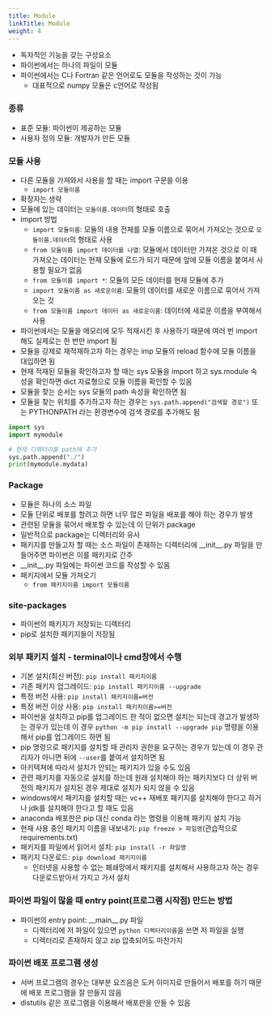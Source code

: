 ```yaml
---
title: Module
linkTitle: Module
weight: 4
---
```

- 독자적인 기능을 갖는 구성요소
- 파이썬에서는 하나의 파일이 모듈
- 파이썬에서는 C나 Fortran 같은 언어로도 모듈을 작성하는 것이 가능
  - 대표적으로 numpy 모듈은 c언어로 작성됨

### 종류
- 표준 모듈: 파이썬이 제공하는 모듈
- 사용자 정의 모듈: 개발자가 만든 모듈

### 모듈 사용
- 다른 모듈을 가져와서 사용을 할 때는 import 구문을 이용
  - `import 모듈이름`
- 확장자는 생략
- 모듈에 있는 데이터는 `모듈이름.데이터`의 형태로 호출
- import 방법
  - `import 모듈이름`: 모듈의 내용 전체를 모듈 이름으로 묶어서 가져오는 것으로 `모듈이름.데이터`의 형태로 사용
  - `from 모듈이름 import 데이터를 나열`: 모듈에서 데이터만 가져온 것으로 이 때 가져오는 데이터는 현재 모듈에 로드가 되기 때문에 앞에 모듈 이름을 붙여서 사용할 필요가 없음
  - `from 모듈이름 import *`: 모듈의 모든 데이터를 현재 모듈에 추가
  - `import 모듈이름 as 새로운이름`: 모듈의 데이터를 새로운 이름으로 묶어서 가져오는 것
  - `from 모듈이름 import 데이터 as 새로운이름`: 데이터에 새로운 이름을 부여해서 사용
- 파이썬에서는 모듈을 메모리에 모두 적재시킨 후 사용하기 때문에 여러 번 import 해도 실제로는 한 번만 import 됨
- 모듈을 강제로 재적재하고자 하는 경우는 imp 모듈의 reload 함수에 모듈 이름을 대입하면 됨
- 현재 적재된 모듈을 확인하고자 할 때는 sys 모듈을 import 하고 sys.module 속성을 확인하면 dict 자료형으로 모듈 이름을 확인할 수 있음
- 모듈을 찾는 순서는 sys 모듈의 path 속성을 확인하면 됨
- 모듈을 찾는 위치를 추가하고자 하는 경우는 `sys.path.append("검색할 경로")` 또는 PYTHONPATH 라는 환경변수에 검색 경로를 추가해도 됨

```python
import sys
import mymodule

# 현재 디렉터리를 path에 추가
sys.path.append("./")
print(mymodule.mydata)
```

### Package
- 모듈은 하나의 소스 파일
- 모듈 단위로 배포를 할려고 하면 너무 많은 파일을 배포를 해야 하는 경우가 발생
- 관련된 모듈을 묶어서 배포할 수 있는데 이 단위가 package
- 일반적으로 package는 디렉터리와 유사
- 패키지를 만들고자 할 때는 소스 파일이 존재하는 디렉터리에 \_\_init__.py 파일을 만들어주면 파이썬은 이를 패키지로 간주
- \_\_init__.py 파일에는 파이썬 코드를 작성할 수 있음
- 패키지에서 모듈 가져오기
  - `from 패키지이름 import 모듈이름`

### site-packages
- 파이썬의 패키지가 저장되는 디렉터리
- pip로 설치한 패키지들이 저장됨

### 외부 패키지 설치 - terminal이나 cmd창에서 수행
- 기본 설치(최신 버전): `pip install 패키지이름`
- 기존 패키지 업그레이드: `pip install 패키지이름 --upgrade`
- 특정 버전 사용: `pip install 패키지이름=버전`
- 특정 버전 이상 사용: `pip install 패키지이름>=버전`
- 파이썬을 설치하고 pip를 업그레이드 한 적이 없으면 설치는 되는데 경고가 발생하는 경우가 있는데 이 경우 `python -m pip install --upgrade pip` 명령을 이용해서 pip를 업그레이드 하면 됨
- pip 명령으로 패키지를 설치할 때 관리자 권한을 요구하는 경우가 있는데 이 경우 관리자가 아니면 뒤에 `--user`를 붙여서 설치하면 됨
- 아키텍쳐에 따라서 설치가 안되는 패키지가 있을 수도 있음
- 관련 패키지를 자동으로 설치를 하는데 원래 설치해야 하는 패키지보다 더 상위 버전의 패키지가 설치된 경우 제대로 설치가 되지 않을 수 있음
- windows에서 패키지를 설치할 때는 vc++ 재배포 패키지를 설치해야 한다고 하거나 jdk를 설치해야 한다고 할 때도 있음
- anaconda 배포판은 pip 대신 conda 라는 명령을 이용해 패키지 설치 가능
- 현재 사용 중인 패키지 이름을 내보내기: `pip freeze > 파일명`(관습적으로 requirements.txt)
- 패키지를 파일에서 읽어서 설치: `pip install -r 파일명`
- 패키지 다운로드: `pip download 패키지이름`
  - 인터넷을 사용할 수 없는 폐쇄망에서 패키지를 설치해서 사용하고자 하는 경우 다운로드받아서 가지고 가서 설치

### 파이썬 파일이 많을 때 entry point(프로그램 시작점) 만드는 방법
- 파이썬의 entry point: \_\_main__.py 파일
  - 디렉터리에 저 파일이 있으면 `python 디렉터리이름`을 쓰면 저 파일을 실행
  - 디렉터리로 존재하지 않고 zip 압축되어도 마찬가지

### 파이썬 배포 프로그램 생성
- 서버 프로그램의 경우는 대부분 요즈음은 도커 이미지로 만들어서 배포를 하기 때문에 배포 프로그램을 잘 만들지 않음
- distutils 같은 프로그램을 이용해서 배포판을 만들 수 있음